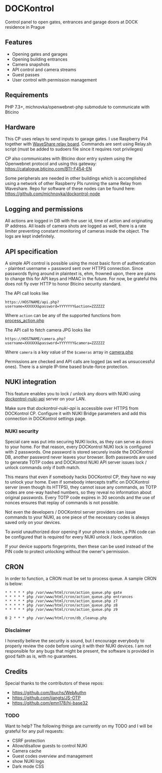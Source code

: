# DOCKontrol

Control panel to open gates, entrances and garage doors at DOCK residence in Prague

## Features
- Opening gates and garages
- Opening building entrances
- Camera snapshots
- API control and camera streams
- Guest passes
- User control with permission management

## Requirements

PHP 7.3+, michnovka/openwebnet-php submodule to communicate with Bticino

## Hardware

This CP uses relays to send inputs to garage gates. I use Raspberry Pi4 together with [WaveShare relay board](https://www.waveshare.com/wiki/RPi_Relay_Board_(B)). Commands are sent using Relay.sh script (must be added to sudoers file since it requires root privileges)

CP also communicates with Bticino door entry system using the Openwebnet protocol and using this gateway: https://catalogue.bticino.com/BTI-F454-EN

Some peripherals are needed in other buildings which is accomplished using a network of other Raspberry PIs running the same Relay from Waveshare. Repo for software of these nodes can be found here: https://github.com/michnovka/dockontrol-node

## Logging and permissions

All actions are logged in DB with the user id, time of action and originating IP address. All loads of camera shots are logged as well, there is a rate limiter preventing constant monitoring of cameras inside the object. The logs are kept indefinitely.

## API specification

A simple API control is possible using the most basic form of authentication - plaintext username + password sent over HTTPS connection. Since passwords flying around in plaintext is, ehm, frowned upon, there are plans to change this for API keys and HMAC in the future. For now, be grateful this does not fly over HTTP to honor Bticino security standard.

The API call looks like
```http request
https://HOSTNAME/api.php?username=XXXXXX&password=YYYYYYY&action=ZZZZZZ
```

Where `action` can be any of the supported functions from [process_action.php](./libs/process_action.php)

The API call to fetch camera JPG looks like
```http request
https://HOSTNAME/camera.php?username=XXXXXX&password=YYYYYYY&camera=ZZZZZZ
```

Where `camera` is a key value of the `$cameras` array in [camera.php](./camera.php)

Permissions are checked and API calls are logged (as well as unsuccessful ones). There is a simple IP-time based brute-force protection.

## NUKI integration
 
This feature enables you to lock / unlock any doors with NUKI using [dockontrol-nuki-api](https://github.com/michnovka/dockontrol-nuki-api) server on your LAN.

Make sure that *dockontrol-nuki-api* is accessible over HTTPS from DOCKontrol CP. Configure it with NUKI Bridge parameters and add this connection in DOCKontrol settings page.

### NUKI security

Special care was put into securing NUKI locks, as they can serve as doors to your home. For that reason, every DOCKontrol NUKI lock is configured with 2 passwords. One password is stored securely inside the DOCKontrol DB, another password never leaves your browser. Both passwords are used to generate TOTP codes and DOCKontrol NUKI API server issues lock / unlock commands only if both match.

This means that even if somebody hacks DOCKontrol CP, they have no way to unlock your home. Even if somebody intercepts traffic on DOCKontrol server (even though its HTTPS), they cannot issue any commands, as TOTP codes are one-way hashed numbers, so they reveal no information about original passwords. Every TOTP code expires in 30 seconds and the use of nonces ensures that replay of commands is not possible.

Not even the developers / DOCKontrol server providers can issue commands to your NUKI, as one piece of the necessary codes is always saved only on your devices.

To avoid unauthorized door opening if your phone is stolen, a PIN code can be configured that is required for every NUKI unlock / lock operation. 

If your device supports fingerprints, then these can be used instead of the PIN code to protect unlocking without the owner's permission.

## CRON

In order to function, a CRON must be set to process queue. A sample CRON is below:

```crontab
* * * * * php /var/www/html/cron/action_queue.php gate
* * * * * php /var/www/html/cron/action_queue.php entrances
* * * * * php /var/www/html/cron/action_queue.php z7
* * * * * php /var/www/html/cron/action_queue.php z8
* * * * * php /var/www/html/cron/action_queue.php z9

0 2 * * * php /var/www/html/cron/db_cleanup.php
```

### Disclaimer

I honestly believe the security is sound, but I encourage everybody to properly review the code before using it with their NUKI devices. I am not responsible for any bugs that might be present, the software is provided in good faith as is, with no guarantees.

## Credits

Special thanks to the contributors of these repos:

- https://github.com/lbuchs/WebAuthn
- https://github.com/jiangts/JS-OTP
- https://github.com/emn178/hi-base32

### TODO

Want to help? The following things are currently on my TODO and I will be grateful for any pull requests:

- CSRF protection
- Allow/disallow guests to control NUKI
- Camera cache
- Guest codes overview and management
- show NUKI logs
- Dark mode CSS